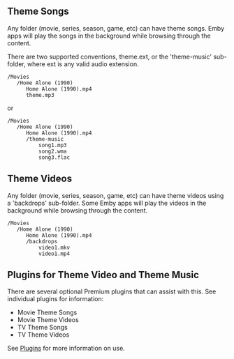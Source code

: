 ## Theme Songs
 
Any folder (movie, series, season, game, etc) can have theme songs. Emby apps will play the songs in the background while browsing through the content.

There are two supported conventions, theme.ext, or the 'theme-music' sub-folder, where ext is any valid audio extension.

```
/Movies
   /Home Alone (1990)
      Home Alone (1990).mp4
      theme.mp3
```

or

```
/Movies
   /Home Alone (1990)
      Home Alone (1990).mp4
      /theme-music
          song1.mp3
          song2.wma
          song3.flac
```
 
## Theme Videos

Any folder (movie, series, season, game, etc) can have theme videos using a 'backdrops' sub-folder. Some Emby apps will play the videos in the background while browsing through the content.

```
/Movies
   /Home Alone (1990)
      Home Alone (1990).mp4
      /backdrops
          video1.mkv
          video1.mp4
```

## Plugins for Theme Video and Theme Music

There are several optional Premium plugins that can assist with this.  See individual plugins for information:
* Movie Theme Songs
* Movie Theme Videos
* TV Theme Songs
* TV Theme Videos

See [Plugins](Plugins) for more information on use.